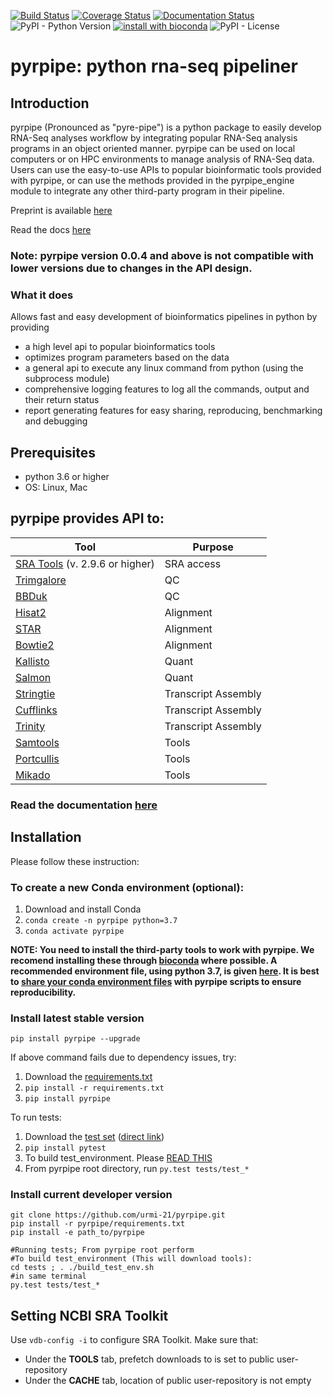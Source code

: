 [![Build Status](https://travis-ci.org/urmi-21/pyrpipe.svg?branch=master)](https://travis-ci.org/urmi-21/pyrpipe)
[![Coverage Status](https://coveralls.io/repos/github/urmi-21/pyrpipe/badge.svg?branch=master)](https://coveralls.io/github/urmi-21/pyrpipe?branch=master)
[![Documentation Status](https://readthedocs.org/projects/pyrpipe/badge/?version=latest)](https://pyrpipe.readthedocs.io/en/latest/?badge=latest)
![PyPI - Python Version](https://img.shields.io/pypi/pyversions/pyrpipe)
[![install with bioconda](https://anaconda.org/bioconda/plncpro/badges/installer/conda.svg)](https://anaconda.org/bioconda/pyrpipe)
![PyPI - License](https://img.shields.io/pypi/l/pyrpipe)

# pyrpipe: python rna-seq pipeliner



## Introduction
pyrpipe (Pronounced as "pyre-pipe") is a python package to easily develop RNA-Seq analyses workflow by integrating popular RNA-Seq analysis programs in an object oriented manner.
pyrpipe can be used on local computers or on HPC environments to manage analysis of RNA-Seq data. Users can use the easy-to-use APIs to popular bioinformatic tools provided
with pyrpipe, or can use the methods provided in the pyrpipe_engine module to integrate any other third-party program in their pipeline.

Preprint is available [here](https://www.biorxiv.org/content/10.1101/2020.03.04.925818v3)

Read the docs [here](https://pyrpipe.readthedocs.io/en/latest/?badge=latest)

### Note: pyrpipe version 0.0.4 and above is not compatible with lower versions due to changes in the API design.


### What it does
Allows fast and easy development of bioinformatics pipelines in python by providing 
* a high level api to popular bioinformatics tools
* optimizes program parameters based on the data
* a general api to execute any linux command from python (using the subprocess module)
* comprehensive logging features to log all the commands, output and their return status
* report generating features for easy sharing, reproducing, benchmarking and debugging


## Prerequisites
* python 3.6 or higher
* OS: Linux, Mac


## pyrpipe provides API to:

| Tool                                                                                 | Purpose             |
|--------------------------------------------------------------------------------------|---------------------|
| [SRA Tools](https://github.com/ncbi/sra-tools) (v. 2.9.6 or higher)                  | SRA access          |
| [Trimgalore](https://github.com/FelixKrueger/TrimGalore)                             | QC                  |
| [BBDuk](https://jgi.doe.gov/data-and-tools/bbtools/bb-tools-user-guide/bbduk-guide/) | QC                  |
| [Hisat2](https://ccb.jhu.edu/software/hisat2/index.shtml)                            | Alignment           |
| [STAR](https://github.com/alexdobin/STAR)                                            | Alignment           |
| [Bowtie2](http://bowtie-bio.sourceforge.net/bowtie2/index.shtml)                     | Alignment           |
| [Kallisto](https://pachterlab.github.io/kallisto/)                                   | Quant               |
| [Salmon](https://combine-lab.github.io/salmon/)                                      | Quant               |
| [Stringtie](https://github.com/gpertea/stringtie)                                    | Transcript Assembly |
| [Cufflinks](http://cole-trapnell-lab.github.io/cufflinks/)                           | Transcript Assembly |
| [Trinity](https://github.com/trinityrnaseq/trinityrnaseq/wiki)                       | Transcript Assembly |
| [Samtools](https://github.com/samtools/samtools)                                     | Tools               |
| [Portcullis](https://github.com/maplesond/portcullis)                                | Tools               |
| [Mikado](https://github.com/EI-CoreBioinformatics/mikado)                            | Tools               |




### Read the documentation [here](https://pyrpipe.readthedocs.io/en/latest/?badge=latest)

## Installation
Please follow these instruction: 

### To create a new Conda environment (optional):
1. Download and install Conda
2. `conda create -n pyrpipe python=3.7`
3. `conda activate pyrpipe`

**NOTE: You need to install the third-party tools to work with pyrpipe. We recomend installing these through [bioconda](https://bioconda.github.io/) where possible. 
A recommended environment file, using python 3.7, is given [here](https://github.com/urmi-21/pyrpipe/blob/master/tests/test_environment.yml).
It is best to [share your conda environment files](https://stackoverflow.com/questions/41274007/anaconda-export-environment-file) with pyrpipe scripts to ensure reproducibility.**

### Install latest stable version

```
pip install pyrpipe --upgrade
```

If above command fails due to dependency issues, try: 
1. Download the [requirements.txt](https://github.com/urmi-21/pyrpipe/blob/master/requirements.txt)
2. `pip install -r requirements.txt`
3. `pip install pyrpipe`

To run tests:
1. Download the [test set](https://github.com/urmi-21/pyrpipe/tree/master/tests) ([direct link](https://minhaskamal.github.io/DownGit/#/home?url=https://github.com/urmi-21/pyrpipe/tree/master/tests))
2. `pip install pytest`
3. To build test_environment. Please [READ THIS](https://github.com/urmi-21/pyrpipe/blob/master/tests/README.md)
4. From pyrpipe root directory, run `py.test tests/test_*`


### Install current developer version
```
git clone https://github.com/urmi-21/pyrpipe.git
pip install -r pyrpipe/requirements.txt
pip install -e path_to/pyrpipe

#Running tests; From pyrpipe root perform
#To build test_environment (This will download tools): 
cd tests ; . ./build_test_env.sh
#in same terminal
py.test tests/test_*
```

## Setting NCBI SRA Toolkit
Use  ```vdb-config -i``` to configure SRA Toolkit. Make sure that:
* Under the **TOOLS** tab, prefetch downloads to is set to public user-repository
* Under the **CACHE** tab, location of public user-repository is not empty

